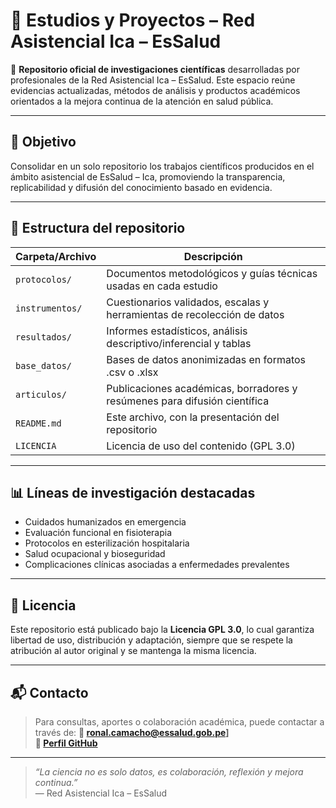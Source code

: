 # 🧠 Estudios y Proyectos – Red Asistencial Ica – EsSalud

📍 **Repositorio oficial de investigaciones científicas** desarrolladas por profesionales de la Red Asistencial Ica – EsSalud. Este espacio reúne evidencias actualizadas, métodos de análisis y productos académicos orientados a la mejora continua de la atención en salud pública.

---

## 📌 Objetivo

Consolidar en un solo repositorio los trabajos científicos producidos en el ámbito asistencial de EsSalud – Ica, promoviendo la transparencia, replicabilidad y difusión del conocimiento basado en evidencia.

---

## 📁 Estructura del repositorio

| Carpeta/Archivo     | Descripción                                                                 |
|---------------------|-----------------------------------------------------------------------------|
| `protocolos/`       | Documentos metodológicos y guías técnicas usadas en cada estudio            |
| `instrumentos/`     | Cuestionarios validados, escalas y herramientas de recolección de datos     |
| `resultados/`       | Informes estadísticos, análisis descriptivo/inferencial y tablas            |
| `base_datos/`       | Bases de datos anonimizadas en formatos .csv o .xlsx                        |
| `articulos/`        | Publicaciones académicas, borradores y resúmenes para difusión científica   |
| `README.md`         | Este archivo, con la presentación del repositorio                          |
| `LICENCIA`          | Licencia de uso del contenido (GPL 3.0)                                     |

---

## 📊 Líneas de investigación destacadas

- Cuidados humanizados en emergencia
- Evaluación funcional en fisioterapia
- Protocolos en esterilización hospitalaria
- Salud ocupacional y bioseguridad
- Complicaciones clínicas asociadas a enfermedades prevalentes

---

## 🔐 Licencia

Este repositorio está publicado bajo la **Licencia GPL 3.0**, lo cual garantiza libertad de uso, distribución y adaptación, siempre que se respete la atribución al autor original y se mantenga la misma licencia.

---

## 📬 Contacto

> Para consultas, aportes o colaboración académica, puede contactar a través de:
> **📧 ronal.camacho@essalud.gob.pe]**  
> **🔗 [Perfil GitHub](https://github.com/Ronal-Camacho)**

---

> _“La ciencia no es solo datos, es colaboración, reflexión y mejora continua.”_  
> — Red Asistencial Ica – EsSalud
